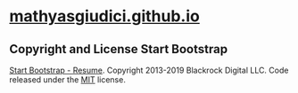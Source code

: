 # [mathyasgiudici.github.io](https://mathyasgiudici.github.io/)

## Copyright and License Start Bootstrap
[Start Bootstrap - Resume](https://startbootstrap.com/template-overviews/resume/).
Copyright 2013-2019 Blackrock Digital LLC. Code released under the [MIT](https://github.com/BlackrockDigital/startbootstrap-resume/blob/gh-pages/LICENSE) license.
